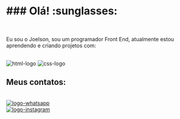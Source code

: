 <h1>### Olá! :sunglasses:</h1>
<br>
<p> Eu sou o Joelson, sou um programador Front End, atualmente estou aprendendo e criando projetos com:</p>
<br>
<img src="https://img.shields.io/badge/HTML-239120?style=for-the-badge&logo=html5&logoColor=white" alt="html-logo">
<img src="https://img.shields.io/badge/CSS-239120?&style=for-the-badge&logo=css3&logoColor=white"  alt="css-logo">
<br>
<h2>Meus contatos:</h2>
<br>                                                                               
<a href="https://wa.me/5579996499345" target="_blank"> <img src="https://img.shields.io/badge/WhatsApp-25D366?style=for-the-badge&logo=whatsapp&logoColor=white" alt="logo-whatsapp"> </a>
<br>
<a href="https://instagram.com/joelson.souza25?igshid=NGVhN2U2NjQ0Yg%3D%3D" target="_blank"> <img src="https://img.shields.io/badge/Instagram-E4405F?style=for-the-badge&logo=instagram&logoColor=white" alt="logo-instagram"> </a>





